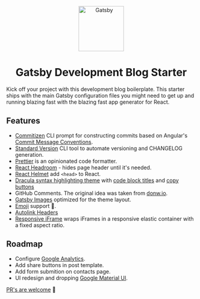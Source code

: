 <p align="center">
    <img alt="Gatsby" src="https://www.gatsbyjs.org/monogram.svg" width="120" />
</p>

<h1 align="center">
    Gatsby Development Blog Starter
</h1>

Kick off your project with this development blog boilerplate. This starter ships with the main Gatsby configuration files you might need to get up and running blazing fast with the blazing fast app generator for React.

## Features

* [Commitizen](https://github.com/commitizen/cz-cli) CLI prompt for constructing commits based on Angular's [Commit Message Conventions](https://gist.github.com/stephenparish/9941e89d80e2bc58a153).
* [Standard Version](https://github.com/conventional-changelog/standard-version) CLI tool to automate versioning and CHANGELOG generation.
* [Prettier](https://github.com/prettier/prettier) is an opinionated code formatter.
* [React Headroom](https://github.com/KyleAMathews/react-headroom) - hides page header until it's needed.
* [React Helmet](https://github.com/nfl/react-helmet) add `<head>` to React.
* [Dracula syntax highlighting theme](https://github.com/iamskok/gatsby-prismjs-dracula) with [code block titles](https://github.com/DSchau/gatsby-remark-code-titles) and [copy buttons](https://github.com/iamskok/gatsby-remark-code-buttons)
* GitHub Comments. The original idea was taken from [donw.io](http://donw.io/post/github-comments/).
* [Gatsby Images](https://www.gatsbyjs.org/packages/gatsby-image/) optimized for the theme layout.
* [Emoji](https://www.gatsbyjs.org/packages/gatsby-remark-emoji-unicode/) support 🎉.
* [Autolink Headers](https://www.gatsbyjs.org/packages/gatsby-remark-autolink-headers/)
* [Responsive iFrame](https://www.gatsbyjs.org/packages/gatsby-remark-responsive-iframe/) wraps iFrames in a responsive elastic container with a fixed aspect ratio. 

## Roadmap

* Configure [Google Analytics](https://www.gatsbyjs.org/packages/gatsby-plugin-google-analytics/).
* Add share buttons in post template.
* Add form submition on contacts page.
* UI redesign and dropping [Google Material UI](https://github.com/mui-org/material-ui).

[PR's are welcome](https://github.com/iamskok/gatsby-dev-blog-starter/pulls) 🤗
